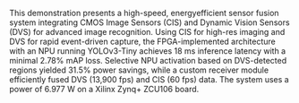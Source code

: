 This demonstration presents a high-speed, energyefficient sensor fusion system integrating CMOS Image Sensors (CIS) and Dynamic Vision Sensors (DVS) for advanced image recognition. Using CIS for high-res imaging and DVS for rapid event-driven capture, the FPGA-implemented architecture with an NPU running YOLOv3-Tiny achieves 18 ms inference latency with a minimal 2.78% mAP loss. Selective NPU activation based on DVS-detected regions yielded 31.5% power savings, while a custom receiver module efficiently fused DVS (13,900 fps) and CIS (60 fps) data. The system uses a power of 6.977 W on a Xilinx Zynq+ ZCU106 board.
